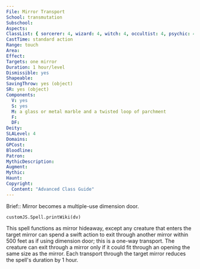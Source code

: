 ```yaml
---
File: Mirror Transport
School: transmutation
Subschool: 
Aspects: 
ClassList: { sorcerer: 4, wizard: 4, witch: 4, occultist: 4, psychic: 4, spiritualist: 4 }
CastTime: standard action
Range: touch
Area: 
Effect: 
Targets: one mirror
Duration: 1 hour/level
Dismissible: yes
Shapeable: 
SavingThrow: yes (object)
SR: yes (object)
Components:
  V: yes
  S: yes
  M: a glass or metal marble and a twisted loop of parchment
  F: 
  DF: 
Deity: 
SLALevel: 4
Domains: 
GPCost: 
Bloodline: 
Patron: 
MythicDescription: 
Augment: 
Mythic: 
Haunt: 
Copyright:
  Content: "Advanced Class Guide"
---
```

Brief:: Mirror becomes a multiple-use dimension door.

```dataviewjs
customJS.Spell.printWiki(dv)
```

This spell functions as mirror hideaway, except any creature that enters the target mirror can spend a swift action to exit through another mirror within 500 feet as if using dimension door; this is a one-way transport. The creature can exit through a mirror only if it could fit through an opening the same size as the mirror. Each transport through the target mirror reduces the spell's duration by 1 hour.
